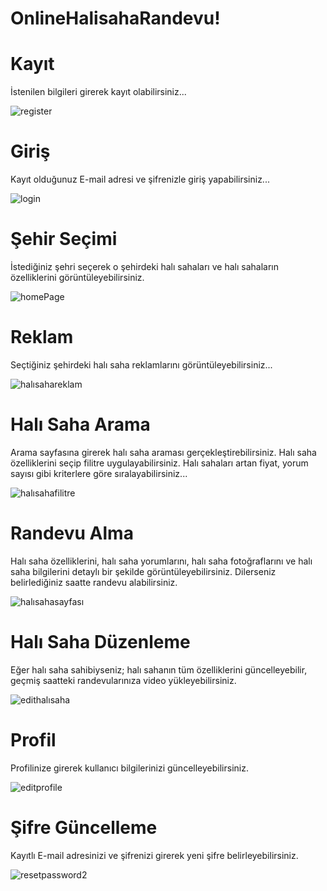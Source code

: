 # OnlineHalisahaRandevu!

# Kayıt

İstenilen bilgileri girerek kayıt olabilirsiniz...

![register](https://user-images.githubusercontent.com/60795428/125277134-bbd63f80-e319-11eb-8c1c-3463a65c76ff.png)

# Giriş

Kayıt olduğunuz E-mail adresi ve şifrenizle giriş yapabilirsiniz...

![login](https://user-images.githubusercontent.com/60795428/125277246-dc9e9500-e319-11eb-92d0-7cbe19c57008.png)


# Şehir Seçimi

İstediğiniz şehri seçerek o şehirdeki halı sahaları ve halı sahaların özelliklerini görüntüleyebilirsiniz.

![homePage](https://user-images.githubusercontent.com/60795428/125276753-410d2480-e319-11eb-8afa-307869641ec0.png)


# Reklam

Seçtiğiniz şehirdeki halı saha reklamlarını görüntüleyebilirsiniz...

![halısahareklam](https://user-images.githubusercontent.com/60795428/125278049-e5439b00-e31a-11eb-8787-ef58a6b5d7dd.png)

# Halı Saha Arama

Arama sayfasına girerek halı saha araması gerçekleştirebilirsiniz. Halı saha özelliklerini seçip filitre uygulayabilirsiniz. Halı sahaları artan fiyat, yorum sayısı gibi kriterlere göre sıralayabilirsiniz...

![halısahafilitre](https://user-images.githubusercontent.com/60795428/125278649-a82bd880-e31b-11eb-8572-c37476f0d2db.png)


# Randevu Alma

Halı saha özelliklerini, halı saha yorumlarını, halı saha fotoğraflarını ve halı saha bilgilerini detaylı bir şekilde görüntüleyebilirsiniz. Dilerseniz belirlediğiniz saatte randevu alabilirsiniz.

![halısahasayfası](https://user-images.githubusercontent.com/60795428/125279221-5fc0ea80-e31c-11eb-96be-e0a1ff1aa124.png)


# Halı Saha Düzenleme

Eğer halı saha sahibiyseniz; halı sahanın tüm özelliklerini güncelleyebilir, geçmiş saatteki randevularınıza video yükleyebilirsiniz.


![edithalısaha](https://user-images.githubusercontent.com/60795428/125279752-fab9c480-e31c-11eb-8a1e-7e9276177438.png)


# Profil

Profilinize girerek kullanıcı bilgilerinizi güncelleyebilirsiniz.

![editprofile](https://user-images.githubusercontent.com/60795428/125280018-44a2aa80-e31d-11eb-9731-25b48a9bad9c.png)

# Şifre Güncelleme

Kayıtlı E-mail adresinizi ve şifrenizi girerek yeni şifre belirleyebilirsiniz.

![resetpassword2](https://user-images.githubusercontent.com/60795428/125280510-cd214b00-e31d-11eb-8405-ce1263ba3948.png)












